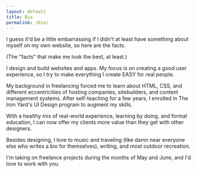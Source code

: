 ```yaml
---
layout: default
title: Bio
permalink: /bio/
---
```


I guess it'd be a little embarrassing if I didn't at least have something about myself on my own website, so here are the facts.

(The "facts" that make me look the best, at least.)

I design and build websites and apps. My focus is on creating a good user experience, so I try to make everything I create EASY for real people. 

My background in freelancing forced me to learn about HTML, CSS, and different eccentricities of hosting companies, sitebuilders, and content management systems. After self-teaching for a few years, I enrolled in The Iron Yard's UI Design program to augment my skills.

With a healthy mix of real-world experience, learning by doing, and formal education, I can now offer my clients more value than they get with other designers.

Besides designing, I love to music and traveling (like damn near everyone else who writes a bio for themselves), writing, and most outdoor recreation.

I'm taking on freelance projects during the months of May and June, and I'd love to work with you.



